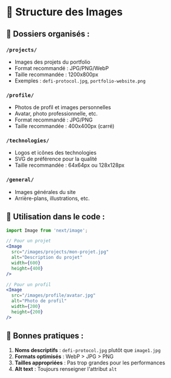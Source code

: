 # 📁 Structure des Images

## 📂 Dossiers organisés :

### `/projects/` 
- Images des projets du portfolio
- Format recommandé : JPG/PNG/WebP
- Taille recommandée : 1200x800px
- Exemples : `defi-protocol.jpg`, `portfolio-website.png`

### `/profile/`
- Photos de profil et images personnelles  
- Avatar, photo professionnelle, etc.
- Format recommandé : JPG/PNG
- Taille recommandée : 400x400px (carré)

### `/technologies/`
- Logos et icônes des technologies
- SVG de préférence pour la qualité
- Taille recommandée : 64x64px ou 128x128px

### `/general/`
- Images générales du site
- Arrière-plans, illustrations, etc.

## 🔧 Utilisation dans le code :

```jsx
import Image from 'next/image';

// Pour un projet
<Image 
  src="/images/projects/mon-projet.jpg" 
  alt="Description du projet"
  width={600}
  height={400}
/>

// Pour un profil
<Image 
  src="/images/profile/avatar.jpg"
  alt="Photo de profil"
  width={200}
  height={200}
/>
```

## 📝 Bonnes pratiques :

1. **Noms descriptifs** : `defi-protocol.jpg` plutôt que `image1.jpg`
2. **Formats optimisés** : WebP > JPG > PNG
3. **Tailles appropriées** : Pas trop grandes pour les performances
4. **Alt text** : Toujours renseigner l'attribut `alt`
